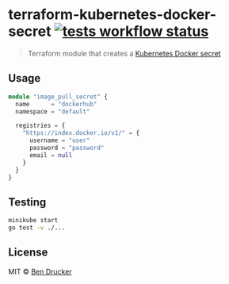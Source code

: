 # terraform-kubernetes-docker-secret [![tests workflow status](https://github.com/bendrucker/terraform-kubernetes-docker-secret/workflows/tests/badge.svg?branch=master)](https://github.com/bendrucker/terraform-kubernetes-docker-secret/actions?query=workflow%3Atests)

> Terraform module that creates a [Kubernetes Docker secret](https://kubernetes.io/docs/tasks/configure-pod-container/pull-image-private-registry/)

## Usage

```tf
module "image_pull_secret" {
  name      = "dockerhub"
  namespace = "default"

  registries = {
    "https://index.docker.io/v1/" = {
      username = "user"
      password = "password"
      email = null
    }
  } 
}
```

## Testing

```sh
minikube start
go test -v ./...
```

## License

MIT © [Ben Drucker](http://bendrucker.me)
